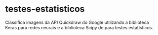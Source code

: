 # testes-estatisticos

Classifica imagens da API Quickdraw do Google utilizando a biblioteca Keras para redes neurais e a biblioteca Scipy de para testes estatísticos.
